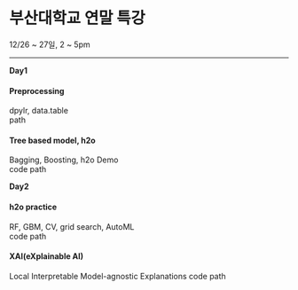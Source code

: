 # 부산대학교 연말 특강
12/26 ~ 27일, 2 ~ 5pm


------------  
**Day1**   
#### Preprocessing  
dpylr, data.table  
 path  

#### Tree based model, h2o  
Bagging, Boosting, h2o Demo  
code path  

**Day2**   
#### h2o practice  
RF, GBM, CV, grid search, AutoML  
code path  

#### XAI(eXplainable AI)
Local Interpretable Model-agnostic Explanations
code path  
